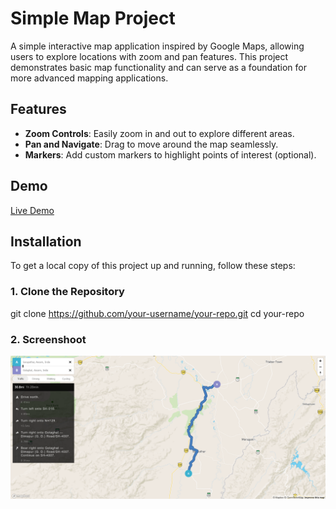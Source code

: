 # Simple Map Project

A simple interactive map application inspired by Google Maps, allowing users to explore locations with zoom and pan features. This project demonstrates basic map functionality and can serve as a foundation for more advanced mapping applications.

## Features

- **Zoom Controls**: Easily zoom in and out to explore different areas.
- **Pan and Navigate**: Drag to move around the map seamlessly.
- **Markers**: Add custom markers to highlight points of interest (optional).

## Demo

[Live Demo](https://rituraj27.github.io/Simple-Map/)

## Installation

To get a local copy of this project up and running, follow these steps:

### 1. Clone the Repository

git clone https://github.com/your-username/your-repo.git
cd your-repo

### 2. Screenshoot

![alt text](image.png)
